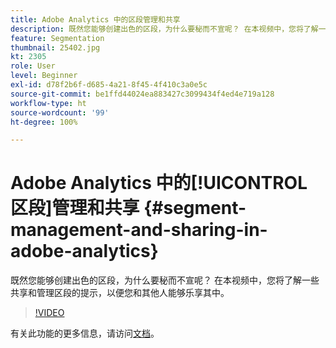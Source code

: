 ```yaml
---
title: Adobe Analytics 中的区段管理和共享
description: 既然您能够创建出色的区段，为什么要秘而不宣呢？ 在本视频中，您将了解一些共享和管理区段的提示，以便您和其他人能够乐享其中。
feature: Segmentation
thumbnail: 25402.jpg
kt: 2305
role: User
level: Beginner
exl-id: d78f2b6f-d685-4a21-8f45-4f410c3a0e5c
source-git-commit: be1ffd44024ea883427c3099434f4ed4e719a128
workflow-type: ht
source-wordcount: '99'
ht-degree: 100%

---
```


# Adobe Analytics 中的[!UICONTROL 区段]管理和共享 {#segment-management-and-sharing-in-adobe-analytics}

既然您能够创建出色的区段，为什么要秘而不宣呢？ 在本视频中，您将了解一些共享和管理区段的提示，以便您和其他人能够乐享其中。

>[!VIDEO](https://video.tv.adobe.com/v/25402/?quality=12&learn=on)

有关此功能的更多信息，请访问[文档](https://experienceleague.adobe.com/docs/analytics/components/segmentation/segmentation-workflow/seg-manage.html?lang=zh-Hans)。
